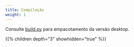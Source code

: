 ```yaml
---
title: Compilação
weight: 1
---
```


Consulte [build.py](https://github.com/rustdesk/rustdesk/blob/master/build.py) para empacotamento da versão desktop.

{{% children depth="3" showhidden="true" %}}